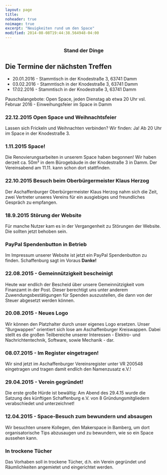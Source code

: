 ```yaml
---
layout: page
title:
noheader: true
noimage: true
excerpt: "Neuigkeiten rund um den Space"
modified: 2014-08-08T19:44:38.564948-04:00
---
```

### <center>Stand der Dinge</center>

## Die Termine der nächsten Treffen

* 20.01.2016 - Stammtisch in der Knodestraße 3, 63741 Damm
* 03.02.2016 - Stammtisch in der Knodestraße 3, 63741 Damm
* 17.02.2016 - Stammtisch in der Knodestraße 3, 63741 Damm

Pauschalangebote: Open Space, jeden Dienstag ab etwa 20 Uhr
vsl. Februar 2016 - Einweihungsfeier im Space in Damm

### 22.12.2015 Open Space und Weihnachtsfeier
Lassen sich Frickeln und Weihnachten verbinden? Wir finden: Ja! Ab 20 Uhr im Space in der Knodestraße 3.


### 1.11.2015 Space!
Die Renovierungsarbeiten in unserem Space haben begonnen! Wir haben derzeit ca. 50m² in dem Bürogebäude in der Knodestraße 3 in Damm. Der Vereinsabend am 11.11. kann schon dort stattfinden.

### 22.10.2015 Besuch beim Oberbürgermeister Klaus Herzog
Der Aschaffenburger Oberbürgermeister Klaus Herzog nahm sich die Zeit, zwei Vertreter unseres Vereins für ein ausgiebiges und freundliches Gespräch zu empfangen.

### 18.9.2015 Störung der Website
Für manche Nutzer kam es in der Vergangenheit zu Störungen der Website. Die sollten jetzt behoben sein.

### PayPal Spendenbutton in Betrieb
Im Impressum unserer Website ist jetzt ein PayPal Spendenbutton zu finden. Schaffenburg sagt im Voraus <b>Danke!</b>

### 22.08.2015 - Gemeinnützigkeit bescheinigt
Heute war endlich der Bescheid über unsere Gemeinnützigkeit vom Finanzamt in der Post. Dieser berechtigt uns unter anderem  Zuwendungsbestätigungen für Spenden auszustellen, die dann von der Steuer abgesetzt werden können.


### 20.08.2015 - Neues Logo
Wir können den Platzhalter durch unser eigenes Logo ersetzen. Unser "Burgwappen" orientiert sich lose am Aschaffenburger Kreiswappen. Dabei stellt es die großen Teilbereiche unserer Interessen - Elektro- und Nachrichtentechnik, Software, sowie Mechanik - dar.

### 08.07.2015 - Im Register eingetragen!
Wir sind jetzt im Aschaffenburger Vereinsregister unter VR 200548 eingetragen und tragen damit endlich den Namenzusatz e.V.!

### 29.04.2015 - Verein gegründet!
Die erste große Hürde ist bewältig: Am Abend des 29.4.15 wurde die Satzung des künftigen Schaffenburg e.V. von 8 Gründungsmitgliedern verabschiedet und unterzeichnet!

### 12.04.2015 - Space-Besuch zum bewundern und absaugen
Wir besuchten unsere Kollegen, den Makerspace in Bamberg, um dort
organisatorische Tips abzusaugen und zu bewundern, wie so ein Space
aussehen kann.

### In trockene Tücher
Das Vorhaben soll in trockene Tücher, d.h. ein Verein gegründet und
Räumlichkeiten angemietet und eingerichtet werden.
